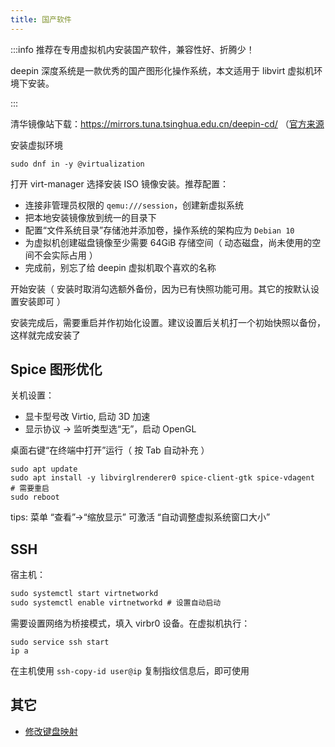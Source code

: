 ```yaml
---
title: 国产软件
---
```


:::info 推荐在专用虚拟机内安装国产软件，兼容性好、折腾少！

deepin 深度系统是一款优秀的国产图形化操作系统，本文适用于 libvirt 虚拟机环境下安装。

:::

清华镜像站下载：https://mirrors.tuna.tsinghua.edu.cn/deepin-cd/
（[官方来源](https://www.deepin.org/zh/download/)

安装虚拟环境

    sudo dnf in -y @virtualization

打开 virt-manager 选择安装 ISO 镜像安装。推荐配置：

- 连接非管理员权限的 `qemu:///session`，创建新虚拟系统
- 把本地安装镜像放到统一的目录下
- 配置“文件系统目录”存储池并添加卷，操作系统的架构应为 `Debian 10`
- 为虚拟机创建磁盘镜像至少需要 64GiB 存储空间（ 动态磁盘，尚未使用的空间不会实际占用 ）
- 完成前，别忘了给 deepin 虚拟机取个喜欢的名称

开始安装（ 安装时取消勾选额外备份，因为已有快照功能可用。其它的按默认设置安装即可 ）

安装完成后，需要重启并作初始化设置。建议设置后关机打一个初始快照以备份，这样就完成安装了

## Spice 图形优化

关机设置：

- 显卡型号改 Virtio, 启动 3D 加速
- 显示协议 -> 监听类型选“无”，启动 OpenGL

桌面右键“在终端中打开”运行（ 按 Tab 自动补充 ）

```shell
sudo apt update
sudo apt install -y libvirglrenderer0 spice-client-gtk spice-vdagent
# 需要重启
sudo reboot
```

tips: 菜单 “查看”->“缩放显示” 可激活 “自动调整虚拟系统窗口大小”

## SSH

宿主机：

```bat
sudo systemctl start virtnetworkd
sudo systemctl enable virtnetworkd # 设置自动启动
```

需要设置网络为桥接模式，填入 virbr0 设备。在虚拟机执行：

    sudo service ssh start
    ip a

在主机使用 `ssh-copy-id user@ip` 复制指纹信息后，即可使用

## 其它

- [修改键盘映射](https://wiki.deepin.org/index.php?title=%E4%BF%AE%E6%94%B9%E9%94%AE%E7%9B%98%E6%98%A0%E5%B0%84&language=zh)
